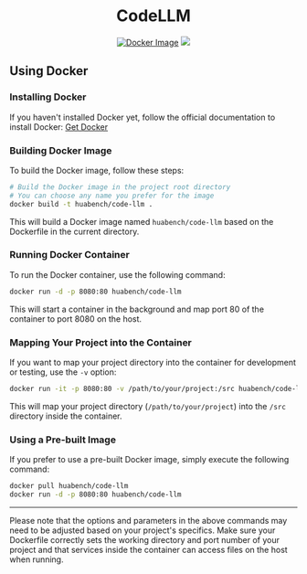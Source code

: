 <div align="center">
  <h1>CodeLLM</h1>
</div>

<p align="center">
  <a href="https://hub.docker.com/repository/docker/huabench/code-llm">
  <img src="https://img.shields.io/docker/v/huabench/code-llm?label=Docker%20Image&logo=docker&style=flat-square" alt="Docker Image"></a>

  
  <a href="https://codecov.io/gh/WestlakeIUSL/CodeLLM" > 
   <img src="https://codecov.io/gh/WestlakeIUSL/CodeLLM/branch/develop/graph/badge.svg?token=U10VRSMV3O"/></a>
</p>



## Using Docker

### Installing Docker

If you haven't installed Docker yet, follow the official documentation to install Docker: [Get Docker](https://docs.docker.com/get-docker/)

### Building Docker Image

To build the Docker image, follow these steps:

```bash
# Build the Docker image in the project root directory
# You can choose any name you prefer for the image
docker build -t huabench/code-llm .
```

This will build a Docker image named `huabench/code-llm` based on the Dockerfile in the current directory.

### Running Docker Container

To run the Docker container, use the following command:

```bash
docker run -d -p 8080:80 huabench/code-llm
```

This will start a container in the background and map port 80 of the container to port 8080 on the host.

### Mapping Your Project into the Container

If you want to map your project directory into the container for development or testing, use the `-v` option:

```bash
docker run -it -p 8080:80 -v /path/to/your/project:/src huabench/code-llm /bin/bash
```

This will map your project directory (`/path/to/your/project`) into the `/src` directory inside the container.

### Using a Pre-built Image

If you prefer to use a pre-built Docker image, simply execute the following command:

```bash
docker pull huabench/code-llm
docker run -d -p 8080:80 huabench/code-llm
```

------

Please note that the options and parameters in the above commands may need to be adjusted based on your project's specifics. Make sure your Dockerfile correctly sets the working directory and port number of your project and that services inside the container can access files on the host when running.
